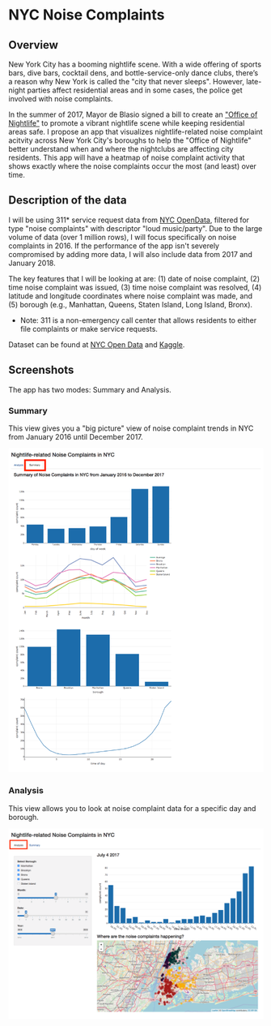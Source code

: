 # NYC Noise Complaints 

## Overview

New York City has a booming nightlife scene. With a wide offering of sports bars, dive bars, cocktail dens, and bottle-service-only dance clubs,  there’s a reason why New York is called the "city that never sleeps". However, late-night parties affect residential areas and in some cases, the police get involved with noise complaints. 

In the summer of 2017, Mayor de Blasio signed a bill to create an ["Office of Nightlife"](https://nypost.com/2017/09/19/de-blasios-newest-city-agency-office-of-nightlife/) to promote a vibrant nightlife scene while keeping residential areas safe. I propose an app that visualizes nightlife-related noise complaint acitvity across New York City's boroughs to help the "Office of Nightlife" better understand when and where the nightclubs are affecting city residents. This app will have a heatmap of noise complaint activity that shows exactly where the noise complaints occur the most (and least) over time. 


## Description of the data

I will be using 311* service request data from [NYC OpenData](https://data.cityofnewyork.us/), filtered for type "noise complaints" with descriptor "loud music/party". Due to the large volume of data (over 1 million rows), I will focus specifically on noise complaints in 2016. If the performance of the app isn't severely compromised by adding more data, I will also include data from 2017 and January 2018. 

The key features that I will be looking at are: (1) date of noise complaint, (2) time noise complaint was issued, (3) time noise complaint was resolved, (4) latitude and longitude coordinates where noise complaint was made, and (5) borough (e.g., Manhattan, Queens, Staten Island, Long Island, Bronx). 

* Note: 311 is a non-emergency call center that allows residents to either file complaints or make service requests. 

Dataset can be found at [NYC Open Data](https://data.cityofnewyork.us/d/fhrw-4uyv/visualization) and [Kaggle](https://www.kaggle.com/somesnm/partynyc).


## Screenshots

The app has two modes: Summary and Analysis.

### Summary 

This view gives you a "big picture" view of noise complaint trends in NYC from January 2016 until December 2017.

![](screenshots/summary-full-screen.png)


### Analysis 

This view allows you to look at noise complaint data for a specific day and borough. 

![](screenshots/analysis-full-screen.png)
